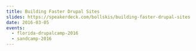 ```yaml
---
title: Building Faster Drupal Sites
slides: https://speakerdeck.com/bollskis/building-faster-drupal-sites
date: 2016-03-05
events:
  - florida-drupalcamp-2016
  - sandcamp-2016
---
```


